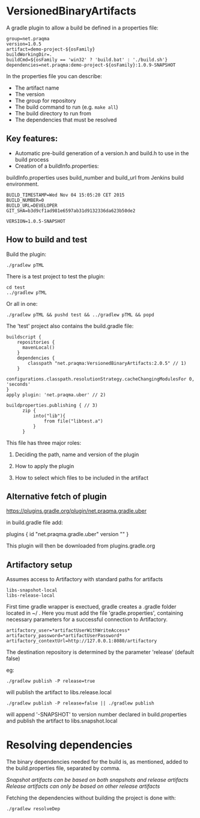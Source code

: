 # VersionedBinaryArtifacts
A gradle plugin to allow a build be defined in a properties file:

````
group=net.praqma
version=1.0.5
artifact=demo-project-${osFamily}
buildWorkingDir=.
buildCmd=${osFamily == 'win32' ? 'build.bat' : './build.sh'}
dependencies=net.praqma:demo-project-${osFamily}:1.0.9-SNAPSHOT
````

In the properties file you can describe:

 - The artifact name
 - The version
 - The group for repository
 - The build command to run (e.g. `make all`)
 - The build directory to run from
 - The dependencies that must be resolved

## Key features:

 - Automatic pre-build generation of a version.h and build.h to use in the build process
 - Creation of a buildInfo.properties:

buildInfo.properties uses build_number and build_url from Jenkins build environment.

````
BUILD_TIMESTAMP=Wed Nov 04 15:05:20 CET 2015
BUILD_NUMBER=0
BUILD_URL=DEVELOPER
GIT_SHA=b3d9cf1ad981e6597ab31d9132336da623b50de2

VERSION=1.0.5-SNAPSHOT
````

## How to build and test

Build the plugin:

    ./gradlew pTML

There is a test project to test the plugin:

    cd test
    ../gradlew pTML

Or all in one:

    ./gradlew pTML && pushd test && ../gradlew pTML && popd



The 'test' project also contains the build.gradle file:

````
buildscript {
    repositories {
      mavenLocal()
    }
    dependencies {
        classpath "net.praqma:VersionedBinaryArtifacts:2.0.5" // 1)
    }
    configurations.classpath.resolutionStrategy.cacheChangingModulesFor 0, 'seconds'
}
apply plugin: 'net.praqma.uber' // 2)

buildproperties.publishing { // 3)
      zip {
          into("lib"){
              from file("libtest.a")
          }
      }
````

This file has three major roles:

1. Deciding the path, name and version of the plugin

2. How to apply the plugin

3. How to select which files to be included in the artifact

## Alternative fetch of plugin

https://plugins.gradle.org/plugin/net.praqma.gradle.uber

in build.gradle file add:

plugins {
  id "net.praqma.gradle.uber" version "<version>"
}

This plugin will then be downloaded from plugins.gradle.org

## Artifactory setup

Assumes access to Artifactory with standard paths for artifacts

````
libs-snapshot-local
libs-release-local
````
First time gradle wrapper is exectued, gradle creates a .gradle folder located in ~/ . Here you must add the file 'gradle.properties', containing necessary parameters for a successful connection to Artifactory.

 ````
artifactory_user=*artifactUserWithWriteAccess*
artifactory_password=*artifactUserPassword*
artifactory_contextUrl=http://127.0.0.1:8080/artifactory
 ````

The destination repository is determined by the parameter 'release' (default false)

eg:

````
./gradlew publish -P release=true
````
will publish the artifact to libs.release.local

````
./gradlew publish -P release=false || ./gradlew publish
````
will append '-SNAPSHOT' to version number declared in build.properties and publish the artifact to libs.snapshot.local

# Resolving dependencies
The binary dependencies needed for the build is, as mentioned, added to the build.properties file, separated by comma.  

_Snapshot artifacts can be based on both snapshots and release artifacts_
_Release artifacts can only be based on other release artifacts_  

Fetching the dependencies without building the project is done with:

`./gradlew resolveDep`
